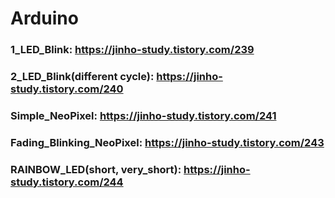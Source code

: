 # Arduino  

### 1_LED_Blink: https://jinho-study.tistory.com/239  
### 2_LED_Blink(different cycle): https://jinho-study.tistory.com/240  
### Simple_NeoPixel: https://jinho-study.tistory.com/241   
### Fading_Blinking_NeoPixel: https://jinho-study.tistory.com/243  
### RAINBOW_LED(short, very_short): https://jinho-study.tistory.com/244  
### 
